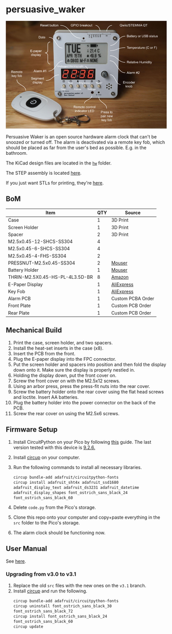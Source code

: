 # persuasive_waker

![alt text](diagram.png)

Persuasive Waker is an open source hardware alarm clock that can't be snoozed or turned off. The alarm is deactivated via a remote key fob, which should be placed as far from the user's bed as possible. E.g. in the bathroom.

The KiCad design files are located in the [`hw`](hw) folder.

The STEP assembly is located [here](hw/step/).

If you just want STLs for printing, they're [here](hw/stl).

## BoM
| Item          | QTY| Source |
| --------------| ---|--|
| Case          | 1  | 3D Print |
| Screen Holder | 1  | 3D Print |
| Spacer        | 2  | 3D Print |
| M2.5x0.45-12-SHCS-SS304 | 4  | |
| M2.5x0.45-6-SHCS-SS304 | 4  | |
| M2.5x0.45-4-FHS-SS304 | 2 | |
| PRESSNUT-M2.5x0.45-SS304 | 2 | [Mouser](https://mou.sr/3FToM2v)|
| Battery Holder | 1 | [Mouser](https://mou.sr/4lddciV) |
| THRIN-M2.5X0.45-HS-PL-4L3.5D-BR | 8 | [Amazon](https://www.amazon.com/dp/B0DGPL6RWT)|
| E-Paper Display | 1 | [AliExpress](https://www.aliexpress.us/item/2251832627460771.html)|
| Key Fob | 1 | [AliExpress](https://www.aliexpress.us/item/2251832657961546.html) |
| Alarm PCB | 1 | Custom PCBA Order |
| Front Plate | 1 | Custom PCB Order  |
| Rear Plate | 1 | Custom PCB Order  |


## Mechanical Build
1. Print the case, screen holder, and two spacers.
2. Install the heat-set inserts in the case (x8).
3. Insert the PCB from the front.
4. Plug the E-paper display into the FPC connector.
5. Put the screen holder and spacers into position and then fold the display down onto it. Make sure the display is properly nestled in.
6. Holding the display down, put the front cover on.
7. Screw the front cover on with the M2.5x12 screws.
8. Using an arbor press, press the press-fit nuts into the rear cover.
9. Screw the battery holder onto the rear cover using the flat head screws and loctite. Insert AA batteries.
10. Plug the battery holder into the power connector on the back of the PCB.
11. Screw the rear cover on using the M2.5x6 screws.

## Firmware Setup
1. Install CircuitPython on your Pico by following [this](https://learn.adafruit.com/getting-started-with-raspberry-pi-pico-circuitpython/circuitpython) guide.
The last version tested with this device is [9.2.6.](https://adafruit-circuit-python.s3.amazonaws.com/bin/raspberry_pi_pico/en_US/adafruit-circuitpython-raspberry_pi_pico-en_US-9.2.6.uf2)

2. Install [circup](https://learn.adafruit.com/keep-your-circuitpython-libraries-on-devices-up-to-date-with-circup/prepare) on your computer.

3. Run the following commands to install all necessary libraries.

    ```
    circup bundle-add adafruit/circuitpython-fonts
    circup install adafruit_sht4x adafruit_ssd1680 adafruit_display_text adafruit_ds3231 adafruit_datetime adafruit_display_shapes font_ostrich_sans_black_24 font_ostrich_sans_black_60
    ```
4. Delete `code.py` from the Pico's storage.

5. Clone this repo onto your computer and copy+paste everything in the `src` folder to the Pico's storage.

6. The alarm clock should be functioning now.

## User Manual
See [here](user_manual.md).

### Upgrading from v3.0 to v3.1
1. Replace the old `src` files with the new ones on the `v3.1` branch.
2. Install [circup](https://learn.adafruit.com/keep-your-circuitpython-libraries-on-devices-up-to-date-with-circup/prepare) and run the following.
    ```
    circup bundle-add adafruit/circuitpython-fonts
    circup uninstall font_ostrich_sans_black_30 font_ostrich_sans_black_72
    circup install font_ostrich_sans_black_24 font_ostrich_sans_black_60
    circup update
    ```